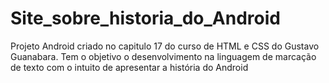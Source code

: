 # Site_sobre_historia_do_Android
Projeto Android criado no capitulo 17 do curso de HTML e CSS do Gustavo Guanabara. Tem o objetivo o desenvolvimento na linguagem de marcação de texto
com o intuito de apresentar a história do Android
